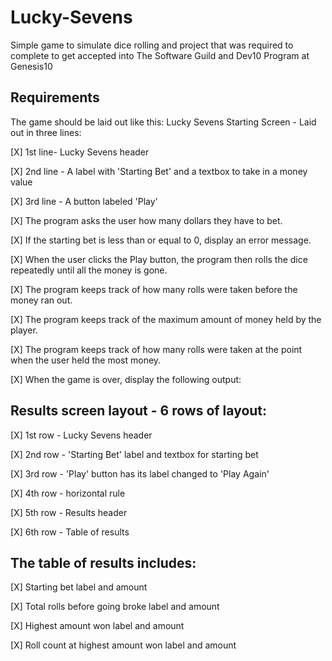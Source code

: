 # Lucky-Sevens
Simple game to simulate dice rolling and project that was required to complete to get accepted into The Software Guild and Dev10 Program at Genesis10

 ## Requirements
The game should be laid out like this:
Lucky Sevens Starting Screen - Laid out in three lines:

[X] 1st line- Lucky Sevens header

[X] 2nd line - A label with 'Starting Bet' and a textbox to take in a money value

[X] 3rd line - A button labeled 'Play'

[X] The program asks the user how many dollars they have to bet.

[X] If the starting bet is less than or equal to 0, display an error message.

[X] When the user clicks the Play button, the program then rolls the dice              repeatedly until all the money is gone.

[X] The program keeps track of how many rolls were taken before the money ran out.

[X] The program keeps track of the maximum amount of money held by the player.

[X] The program keeps track of how many rolls were taken at the point when the user    held the most money.

[X] When the game is over, display the following output:

## Results screen layout - 6 rows of layout:
[X] 1st row - Lucky Sevens header

[X] 2nd row - 'Starting Bet' label and textbox for starting bet

[X] 3rd row - 'Play' button has its label changed to 'Play Again'

[X] 4th row - horizontal rule

[X] 5th row - Results header

[X] 6th row - Table of results

## The table of results includes:

[X] Starting bet label and amount

[X] Total rolls before going broke label and amount

[X] Highest amount won label and amount

[X] Roll count at highest amount won label and amount




